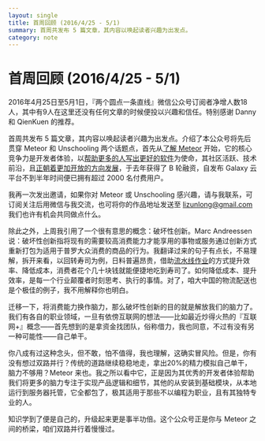 ```yaml
---
layout: single
title: 首周回顾 (2016/4/25 - 5/1)
summary: 首周共发布 5 篇文章，其内容以唤起读者兴趣为出发点。
category: note
---
```


# 首周回顾 (2016/4/25 - 5/1)

2016年4月25日至5月1日，『两个圆点一条直线』微信公众号订阅者净增人数18人，其中有9人在这里还没有任何文章的时候便投以兴趣和信任。特别感谢 Danny 和 QienKuen 的推荐。

首周共发布 5 篇文章，其内容以唤起读者兴趣为出发点。介绍了本公众号将先后贯穿 Meteor 和 Unschooling 两个话题点，首先从[了解 Meteor](/note/discovering-meteor.html) 开始，它的核心竞争力是开发者体验，以[帮助更多的人写出更好的软件](/note/the-meteor-mission.html)为使命，其社区活跃、技术前沿，且[正朝着更加开放的方向发展](/note/meteor-1.3.html)，于去年获得了 B 轮融资，自发布 Galaxy 云平台不到半年时间便已拥有超过 2000 名付费用户。

我再一次发出邀请，如果你对 Meteor 或 Unschooling 感兴趣，请与我联系，可订阅关注后用微信与我交流，也可将你的作品地址发送至 lizunlong@gmail.com 我们也许有机会共同做点什么。

除此之外，上周我引用了一个很有意思的概念：破坏性创新。Marc Andreessen 说：破坏性创新指将现有的需要较高消费能力才能享用的事物或服务通过创新方式重新打包为适用于普罗大众消费的商品的行为。我翻译过来的句子有点长，不易理解，拆开来看，以回转寿司为例，日料普遍昂贵，借助[流水线作业](http://www.miaopai.com/show/mF2mBvCISb6FAwQT3zIpUQ__.htm)的方式提升效率、降低成本，消费者花个几十块钱就能便捷地吃到寿司了。如何降低成本、提升效率，是每一个行业颠覆者时刻思考、执行的事情。对了，咱大中国的物流配送也是个极佳的例子，我不用解释你也明白。

迁移一下，将消费能力换作脑力，那么破坏性创新的目的就是解放我们的脑力了。我们有各自的职业领域，一旦有依傍互联网的想法——比如最近炒得火热的『互联网+』概念——首先想到的是拿资金找团队，俗称借力，我也同意，不过有没有另一种可能性——自己单干。

你八成有过这种念头，但不敢，怕不值得，我也理解，这确实冒风险。但是，你有没有想过双路并行？传统的道路继续稳稳地走，拿出20%的精力模拟自己单干，脑力不够用？Meteor 来也。我之所以看中它，正是因为其优秀的开发者体验帮助我们将更多的脑力专注于实现产品逻辑和细节，其他的从安装到基础模块，从本地运行到服务器托管，它全都包了，极其适用于那些不以编程为职业，且有其独特专业的人。

知识学到了便是自己的，升级起来更是事半功倍。这个公众号正是你与 Meteor 之间的桥梁，咱们双路并行着慢慢过。
